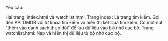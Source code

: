 Yêu cầu:

Hai trang: index.html và watchlist.html.
Trang index:
Là trang tìm kiếm.
Gọi đến API OMDB với từ khóa tìm kiếm và hiển thị kết quả tìm kiếm.
Có một nút "thêm vào danh sách theo dõi" để lưu dữ liệu vào bộ nhớ cục bộ.
Trang watchlist.html:
Nạp và hiển thị dữ liệu từ bộ nhớ cục bộ.